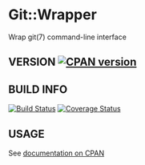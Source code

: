 # Git::Wrapper

Wrap git(7) command-line interface

## VERSION [![CPAN version](https://badge.fury.io/pl/Git-Wrapper.svg)](http://badge.fury.io/pl/Git-Wrapper)

## BUILD INFO

[![Build Status](https://travis-ci.org/genehack/Git-Wrapper.svg?branch=master)](https://travis-ci.org/genehack/Git-Wrapper)
[![Coverage Status](https://coveralls.io/repos/genehack/Git-Wrapper/badge.svg?branch=master)](https://coveralls.io/r/genehack/Git-Wrapper?branch=master)

## USAGE

See [documentation on CPAN](https://metacpan.org/pod/Git::Wrapper)

